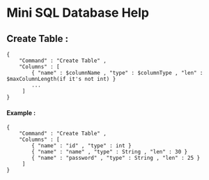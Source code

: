 # Mini SQL Database Help
## Create Table :
```
{
    "Command" : "Create Table" ,
    "Columns" : [
        { "name" : $columnName , "type" : $columnType , "len" : $maxColumnLength(if it's not int) }
        ...
     ]
}
```
#### Example :
```
{
    "Command" : "Create Table" ,
    "Columns" : [
        { "name" : "id" , "type" : int }
        { "name" : "name" , "type" : String , "len" : 30 }
        { "name" : "password" , "type" : String , "len" : 25 }
     ]
}
```